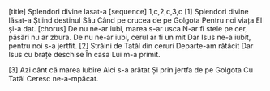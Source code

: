 [title] Splendori divine lasat-a
[sequence] 1,c,2,c,3,c
[1]
Splendori divine lăsat-a
Știind destinul Său
Când pe crucea de pe Golgota
Pentru noi viața El și-a dat.
[chorus]
De nu ne-ar iubi, marea s-ar usca
N-ar fi stele pe cer, păsări nu ar zbura.
De nu ne-ar iubi, cerul ar fi un mit
Dar Isus ne-a iubit, pentru noi s-a jertfit.
[2]
Străini de Tatăl din ceruri
Departe-am rătăcit
Dar Isus cu brațe deschise
În casa Lui m-a primit.

[3]
Azi cânt că marea Iubire
Aici s-a arătat
Și prin jertfa de pe Golgota
Cu Tatăl Ceresc ne-a-mpăcat.

